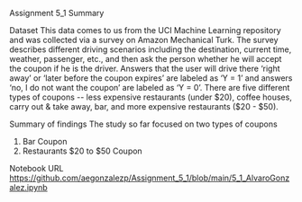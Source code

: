 Assignment 5_1 Summary

Dataset
This data comes to us from the UCI Machine Learning repository and was collected via a survey on 
Amazon Mechanical Turk. The survey describes different driving scenarios including the destination, 
current time, weather, passenger, etc., and then ask the person whether he will accept the coupon 
if he is the driver. Answers that the user will drive there ‘right away’ or ‘later before the coupon 
expires’ are labeled as ‘Y = 1’ and answers ‘no, I do not want the coupon’ are labeled as ‘Y = 0’. 
There are five different types of coupons -- less expensive restaurants (under $20), coffee houses, 
carry out & take away, bar, and more expensive restaurants ($20 - $50). 

Summary of findings
The study so far focused on two types of coupons

1. Bar Coupon
2. Restaurants $20 to $50 Coupon




Notebook URL
https://github.com/aegonzalezp/Assignment_5_1/blob/main/5_1_AlvaroGonzalez.ipynb